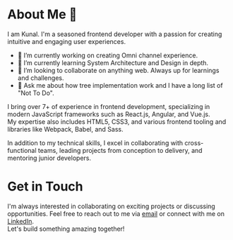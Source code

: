 # About Me 👋 
I am Kunal. I'm a seasoned frontend developer with a passion for creating intuitive and engaging user experiences.<br>
- 🔭 I’m currently working on creating Omni channel experience.
- 🌱 I’m currently learning System Architecture and Design in depth.
- 👯 I’m looking to collaborate on anything web. Always up for learnings and challenges.
- 💬 Ask me about how tree implementation work and I have a long list of "Not To Do".

I bring over 7+ of experience in frontend development, specializing in modern JavaScript frameworks such as React.js, Angular, and Vue.js.<br>
My expertise also includes HTML5, CSS3, and various frontend tooling and libraries like Webpack, Babel, and Sass.<br>

In addition to my technical skills, I excel in collaborating with cross-functional teams, leading projects from conception to delivery, and mentoring junior developers.<br>

# Get in Touch
I'm always interested in collaborating on exciting projects or discussing opportunities. 
Feel free to reach out to me via [email](kunal.vit48@gmail.com) or connect with me on [LinkedIn](www.linkedin.com/in/kunal-parashar-8a5594b2).<br>
Let's build something amazing together!

<!--
**pkunal9/pkunal9** is a ✨ _special_ ✨ repository because its `README.md` (this file) appears on your GitHub profile.

Here are some ideas to get you started:

- 🔭 I’m currently working on ...
- 🌱 I’m currently learning ...
- 👯 I’m looking to collaborate on ...
- 🤔 I’m looking for help with ...
- 💬 Ask me about ...
- 📫 How to reach me: ...
- 😄 Pronouns: ...
- ⚡ Fun fact: ...
-->
